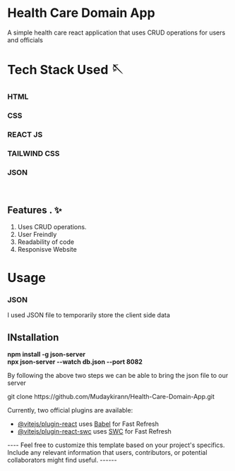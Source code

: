 # Health Care Domain App

A simple health care react application that uses CRUD operations for users and officials
# Tech Stack Used 🪡
<h3>HTML</h3>
<h3>CSS</h3>
<h3>REACT JS</h3>
<h3>TAILWIND CSS</h3>
<h3>JSON</h3>
<br/>
<h2>Features . ✨</h2>
<ol>
  <li>Uses CRUD operations.</li>
  <li>User Freindly</li>
  <li>Readability of code</li>
  <li>Responisve Website</li>
</ol>

# Usage
<h3>JSON</h3>
<p>I used JSON file to temporarily store the client side data</p>
<h2>INstallation</h2>
<b>npm install -g json-server</b> <br/>
<b>npx json-server --watch db.json --port 8082 </b> <br/>
<p>By following the above two steps we can be able to bring the json file to our server</p>

<p>git clone https://github.com/Mudaykirann/Health-Care-Domain-App.git</p>

Currently, two official plugins are available:

- [@vitejs/plugin-react](https://github.com/vitejs/vite-plugin-react/blob/main/packages/plugin-react/README.md) uses [Babel](https://babeljs.io/) for Fast Refresh
- [@vitejs/plugin-react-swc](https://github.com/vitejs/vite-plugin-react-swc) uses [SWC](https://swc.rs/) for Fast Refresh




---- Feel free to customize this template based on your project's specifics. Include any relevant information that users, contributors, or potential collaborators might find useful. ------
